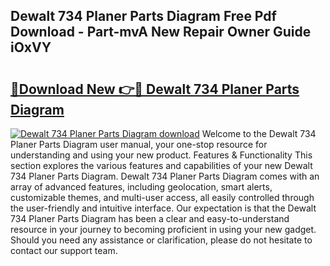 ## Dewalt 734 Planer Parts Diagram Free Pdf Download - Part-mvA New Repair Owner Guide iOxVY

# <h2><a href="http://dfhdlw.blite.top/?on=Dewalt+734+Planer+Parts+Diagram">🔗Download New 👉🔴 Dewalt 734 Planer Parts Diagram</a></h2>

[![Dewalt 734 Planer Parts Diagram download](https://i.imgur.com/lujVjoI.png)](http://dfhdlw.blite.top/?on=Dewalt+734+Planer+Parts+Diagram)
Welcome to the Dewalt 734 Planer Parts Diagram user manual, your one-stop resource for understanding and using your new product. Features & Functionality This section explores the various features and capabilities of your new Dewalt 734 Planer Parts Diagram. Dewalt 734 Planer Parts Diagram comes with an array of advanced features, including geolocation, smart alerts, customizable themes, and multi-user access, all easily controlled through the user-friendly and intuitive interface. Our expectation is that the Dewalt 734 Planer Parts Diagram has been a clear and easy-to-understand resource in your journey to becoming proficient in using your new gadget. Should you need any assistance or clarification, please do not hesitate to contact our support team.
